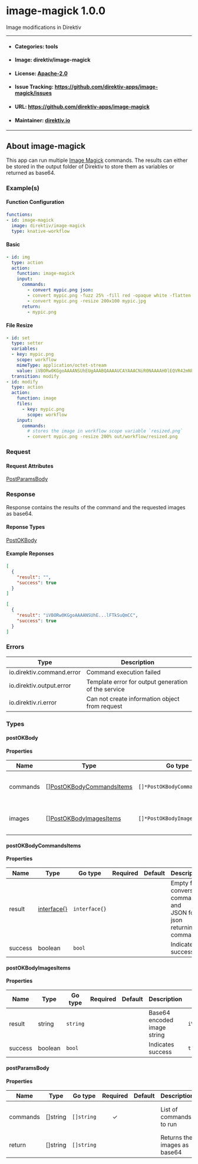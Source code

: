 
# image-magick 1.0.0

Image modifications in Direktiv

---
- #### Categories: tools
- #### Image: direktiv/image-magick 
- #### License: [Apache-2.0](https://www.apache.org/licenses/LICENSE-2.0)
- #### Issue Tracking: https://github.com/direktiv-apps/image-magick/issues
- #### URL: https://github.com/direktiv-apps/image-magick
- #### Maintainer: [direktiv.io](https://www.direktiv.io)
---

## About image-magick

This app can run multiple [Image Magick](https://imagemagick.org/index.php) commands. 
The results can either be stored in the output folder of Direktiv to store them as variables or returned as base64.

### Example(s)
  #### Function Configuration
  ```yaml
  functions:
  - id: image-magick
    image: direktiv/image-magick
    type: knative-workflow
  ```
   #### Basic
   ```yaml
   - id: img
     type: action
     action:
       function: image-magick
       input:
         commands:
           - convert mypic.png json:
           - convert mypic.png -fuzz 25% -fill red -opaque white -flatten mypic.png
           - convert mypic.png -resize 200x100 mypic.jpg
         return:
           - mypic.png
   ```
   #### File Resize
   ```yaml
   - id: set
     type: setter
     variables:
     - key: mypic.png
       scope: workflow
       mimeType: application/octet-stream
       value: iVBORw0KGgoAAAANSUhEUgAAABQAAAAUCAYAAACNiR0NAAAAH0lEQVR42mNk+P+/noGKgHHUwFEDRw0cNXDUwJFqIAAczzHZPJWe1QAAAABJRU5ErkJggg==
     transition: modify
   - id: modify 
     type: action
     action:
       function: image
       files:
         - key: mypic.png
           scope: workflow
       input: 
         commands:
           # stores the image in workflow scope variable `resized.png`
           - convert mypic.png -resize 200% out/workflow/resized.png 
   ```

### Request



#### Request Attributes
[PostParamsBody](#post-params-body)

### Response
  Response contains the results of the command and the requested images as base64.
#### Reponse Types
    
  

[PostOKBody](#post-o-k-body)
#### Example Reponses
    
```json
[
  {
    "result": "",
    "success": true
  }
]
```
```json
[
  {
    "result": "iVBORw0KGgoAAAANSUhE...lFTkSuQmCC",
    "success": true
  }
]
```

### Errors
| Type | Description
|------|---------|
| io.direktiv.command.error | Command execution failed |
| io.direktiv.output.error | Template error for output generation of the service |
| io.direktiv.ri.error | Can not create information object from request |


### Types
#### <span id="post-o-k-body"></span> postOKBody

  



**Properties**

| Name | Type | Go type | Required | Default | Description | Example |
|------|------|---------|:--------:| ------- |-------------|---------|
| commands | [][PostOKBodyCommandsItems](#post-o-k-body-commands-items)| `[]*PostOKBodyCommandsItems` |  | | List of results for the commands. |  |
| images | [][PostOKBodyImagesItems](#post-o-k-body-images-items)| `[]*PostOKBodyImagesItems` |  | | List of base64 encoded images. |  |


#### <span id="post-o-k-body-commands-items"></span> postOKBodyCommandsItems

  



**Properties**

| Name | Type | Go type | Required | Default | Description | Example |
|------|------|---------|:--------:| ------- |-------------|---------|
| result | [interface{}](#interface)| `interface{}` |  | | Empty for conversion commands and<br> JSON for json returning commands. | `{"image":{"alpha":"sss"}}` |
| success | boolean| `bool` |  | | Indicates success | `true` |


#### <span id="post-o-k-body-images-items"></span> postOKBodyImagesItems

  



**Properties**

| Name | Type | Go type | Required | Default | Description | Example |
|------|------|---------|:--------:| ------- |-------------|---------|
| result | string| `string` |  | | Base64 encoded image string | `iVBORw0KGgoA...AABJRU5ErkJggg==` |
| success | boolean| `bool` |  | | Indicates success | `true` |


#### <span id="post-params-body"></span> postParamsBody

  



**Properties**

| Name | Type | Go type | Required | Default | Description | Example |
|------|------|---------|:--------:| ------- |-------------|---------|
| commands | []string| `[]string` | ✓ | | List of commands to run | `convert mypic.png -resize 200x100 mypic.jpg` |
| return | []string| `[]string` |  | | Returns the images as base64 | `myimage.jpg` |

 
